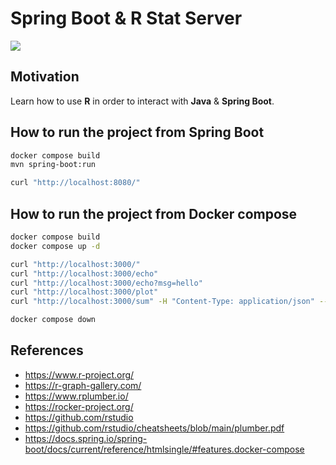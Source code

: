 # Spring Boot & R Stat Server

[![](https://gitpod.io/button/open-in-gitpod.svg)](https://gitpod.io/#https://github.com/jabrena/spring-boot-and-r)

## Motivation

Learn how to use **R** in order to interact with **Java** & **Spring Boot**.

## How to run the project from Spring Boot

```bash
docker compose build
mvn spring-boot:run

curl "http://localhost:8080/"
```

## How to run the project from Docker compose

```bash
docker compose build
docker compose up -d

curl "http://localhost:3000/"
curl "http://localhost:3000/echo"
curl "http://localhost:3000/echo?msg=hello"
curl "http://localhost:3000/plot"
curl "http://localhost:3000/sum" -H "Content-Type: application/json" --data '{"a":4, "b":5}' 

docker compose down
```

## References

- https://www.r-project.org/
- https://r-graph-gallery.com/
- https://www.rplumber.io/
- https://rocker-project.org/
- https://github.com/rstudio
- https://github.com/rstudio/cheatsheets/blob/main/plumber.pdf
- https://docs.spring.io/spring-boot/docs/current/reference/htmlsingle/#features.docker-compose